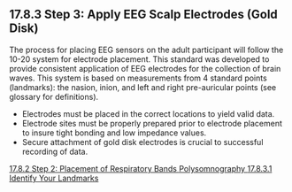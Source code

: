 ## 17.8.3 Step 3: Apply EEG Scalp Electrodes (Gold Disk)

The process for placing EEG sensors on the adult participant will follow the 10-20 system for electrode placement.  This standard was developed to provide consistent application of EEG electrodes for the collection of brain waves.  This system is based on measurements from 4 standard points (landmarks): the nasion, inion, and left and right pre-auricular points (see glossary for definitions).

* Electrodes must be placed in the correct locations to yield valid data.
* Electrode sites must be properly prepared prior to electrode placement to insure tight bonding and low impedance values.
* Secure attachment of gold disk electrodes is crucial to successful recording of data.


<div class="center">
<div class="btn-group">
  <a href=":pages_path:/manuals/polysomnography/17-08-02-step2.md" class="btn btn-default">
    <span class="glyphicon glyphicon-chevron-left"></span>
    17.8.2 Step 2: Placement of Respiratory Bands
  </a>

  <a href=":pages_path:/manuals/polysomnography" class="btn btn-default">
    <span class="glyphicon glyphicon-chevron-up"></span>
    Polysomnography
  </a>

  <a href=":pages_path:/manuals/polysomnography/17-08-03-01-identify-landmarks.md" class="btn btn-success">
    17.8.3.1 Identify Your Landmarks
    <span class="glyphicon glyphicon-chevron-right"></span>
  </a>
</div>
</div>
